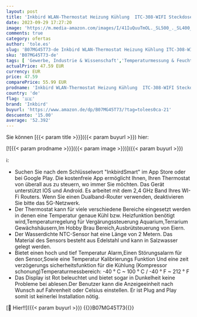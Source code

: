```yaml
---
layout: post
title: 'Inkbird WLAN-Thermostat Heizung Kühlung  ITC-308-WIFI Steckdose Thermostat  Temperaturregler mit App-Steuerung  Thermostat Terrarium mit Sonde für Brutmaschine  Brauen'
date: 2023-09-29 17:27:20
image: 'https://m.media-amazon.com/images/I/41IuQuuTmOL._SL500_._SL400_.jpg'
comments: true
category: ofertas
author: 'tole.es'
slug: 'B07MG45T73-de Inkbird WLAN-Thermostat Heizung Kühlung ITC-308-WIFI...'
sku: 'B07MG45T73-de'
tags: [ 'Gewerbe, Industrie & Wissenschaft','Temperaturmessung & Feuchtigkeitsmessung','Temperaturwächter','Test & Messung','inkbird','🇩🇪', ]
actualPrice: 47.59 EUR
currency: EUR
price: 47.59
comparePrice: 55.99 EUR
prodname: 'Inkbird WLAN-Thermostat Heizung Kühlung  ITC-308-WIFI Steckdose Thermostat  Temperaturregler mit App-Steuerung  Thermostat Terrarium mit Sonde für Brutmaschine  Brauen'
country: 'de'
flag: '🇩🇪'
brand: 'Inkbird'
buyurl: 'https://www.amazon.de/dp/B07MG45T73/?tag=tolees0ca-21'
descuento: '15.00'
average: '52.392'
---
```


Sie können [{{< param title >}}]({{< param buyurl >}}) hier:

[![{{< param prodname >}}]({{< param image >}})]({{< param buyurl >}})

ℹ️:

- Suchen Sie nach dem Schlüsselwort "InkbirdSmart" im App Store oder bei Google Play. Die kostenfreie App ermöglicht Ihnen, Ihren Thermostat von überall aus zu steuern, wo immer Sie möchten. Das Gerät unterstützt IOS und Android. Es arbeitet mit dem 2,4 GHz Band Ihres WI-Fi Routers. Wenn Sie einen Dualband-Router verwenden, deaktivieren Sie bitte das 5G-Netzwerk.
- Der Thermostat kann für viele verschiedene Bereiche eingesetzt werden in denen eine Temperatur genaue Kühl bzw. Heizfunktion benötigt wird,Temperaturregelung für Vergärungssteuerung Aquarium,Terrarium Gewächshäusern,Im Hobby Brau Bereich,Ausbrütsteuerung von Eiern.
- Der Wasserdichte NTC-Sensor hat eine Länge von 2 Metern. Das Material des Sensors besteht aus Edelstahl und kann in Salzwasser gelegt werden. 
- Bietet einen hoch und tief Temperatur Alarm,Einen Störungsalarm für den Sensor,Sowie eine Temperatur Kalibrierungs Funktion Und eine zeit verzögerungs sicherheitsfunktion für die Kühlung (Kompressor schonung)Temperaturmessbereich: -40 ° C ~ 100 ° C / -40 ° F ~ 212 ° F
- Das Display ist Rot beleuchtet und bietet sogar in Dunkelheit keine Probleme bei ablesen.Der Benutzer kann die Anzeigeeinheit nach Wunsch auf Fahrenheit oder Celsius einstellen. Er ist Plug and Play somit ist keinerlei Installation nötig.

[🛒 Hier!!]({{< param buyurl >}})
{{<world>}}B07MG45T73{{</world>}}
